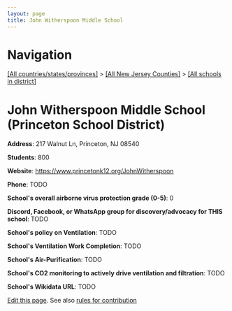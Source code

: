 ```yaml
---
layout: page
title: John Witherspoon Middle School
---
```

# Navigation

[[All countries/states/provinces]](../../..) > [[All New Jersey Counties]](../..) > [[All schools in district]](..)

# John Witherspoon Middle School (Princeton School District)

**Address**: 217 Walnut Ln, Princeton, NJ 08540

**Students**: 800

**Website**: <https://www.princetonk12.org/JohnWitherspoon>

**Phone**: TODO

**School's overall airborne virus protection grade (0-5)**: 0

**Discord, Facebook, or WhatsApp group for discovery/advocacy for THIS school**: TODO

**School's policy on Ventilation**: TODO

**School's Ventilation Work Completion**: TODO

**School's Air-Purification**: TODO

**School's CO2 monitoring to actively drive ventilation and filtration**: TODO

**School's Wikidata URL**: TODO


[Edit this page](https://github.com/ventilate-schools/NJ/edit/main/./Princeton_School_District/John_Witherspoon_Middle_School.md). See also [rules for contribution](../../../contribution-rules/)